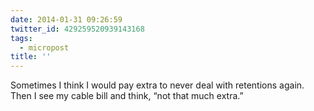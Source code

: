 ```yaml
---
date: 2014-01-31 09:26:59
twitter_id: 429259520939143168
tags:
  - micropost
title: ''
---
```


Sometimes I think I would pay extra to never deal with retentions again. Then I see my cable bill and think, “not that much extra.”
